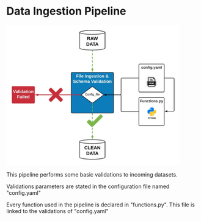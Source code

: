 # Data Ingestion Pipeline
<img src="https://github.com/Naquiao/Data_Ingestion_Pipeline/blob/main/images/img.jpeg" width="90%"></img>

This pipeline performs some basic validations to incoming datasets.

Validations parameters are stated in the configuration file named "config.yaml"


Every function used in the pipeline is declared in "functions.py". This file is linked to the validations of "config.yaml"

